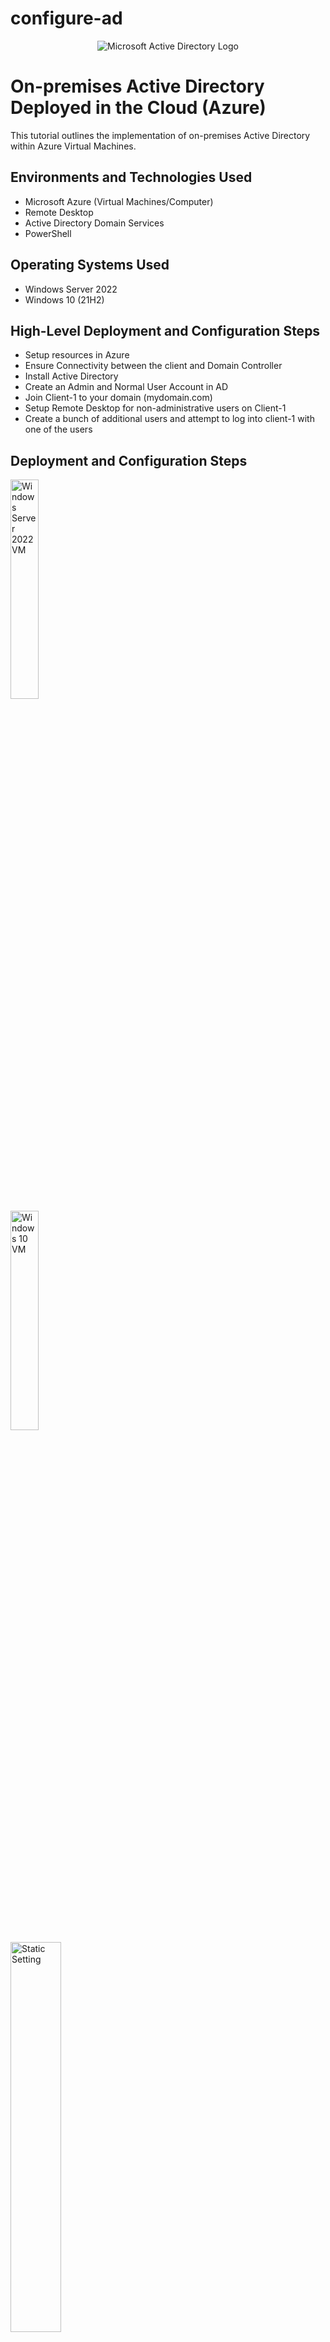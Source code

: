 # configure-ad
<p align="center">
<img src="https://i.imgur.com/pU5A58S.png" alt="Microsoft Active Directory Logo"/>
</p>

<h1>On-premises Active Directory Deployed in the Cloud (Azure)</h1>
This tutorial outlines the implementation of on-premises Active Directory within Azure Virtual Machines.<br />

<h2>Environments and Technologies Used</h2>

- Microsoft Azure (Virtual Machines/Computer)
- Remote Desktop
- Active Directory Domain Services
- PowerShell

<h2>Operating Systems Used </h2>

- Windows Server 2022
- Windows 10 (21H2)

<h2>High-Level Deployment and Configuration Steps</h2>

- Setup resources in Azure
- Ensure Connectivity between the client and Domain Controller
- Install Active Directory
- Create an Admin and Normal User Account in AD
- Join Client-1 to your domain (mydomain.com)
- Setup Remote Desktop for non-administrative users on Client-1
- Create a bunch of additional users and attempt to log into client-1 with one of the users

<h2>Deployment and Configuration Steps</h2>

<p>
<img src="https://i.imgur.com/sLZeu3i.png" height="30%" width="30%" alt="Windows Server 2022 VM"/>
<br />
<img src="https://i.imgur.com/2e02u0b.png" height="30%" width="30%" alt="Windows 10 VM"/>
<br />
<img src="https://i.imgur.com/xoDq43i.png" height="40%" width="40%" alt="Static Setting"/>
<br />
<img src="https://i.imgur.com/b14EG9s.png" height="60%" width="60%" alt="Static setting ipconfig"/>
</p>
<p>
Create the Domain Controller VM (Windows Server 2022) named “DC-1”.
<br />
Take note of the Resource Group and Virtual Network (Vnet) that get created at this time.
<br />
Set Domain Controller’s NIC Private IP address to be static.
<br />
Create the Client VM (Windows 10) named “Client-1”. Use the same Resource Group and Vnet that was created.
<br />
Ensure that both VMs are in the same Vnet (you can check the topology with Network Watcher).
</p>
<br />

<p>
<img src="https://i.imgur.com/OCqXQ1c.png" height="40%" width="40%" alt="Virtual Machines"/>
<br />
<img src="https://i.imgur.com/IDjt3do.png" height="20%" width="20%" alt="Ping timed out"/>
<br />
<img src="https://i.imgur.com/dKNlOF8.png" height="40%" width="40%" alt="Windows Defender Firewall"/>
<br />
<img src="https://i.imgur.com/5bzuAN8.png" height="70%" width="70%" alt="Core networking diagnostics"/>
<br />
<img src="https://i.imgur.com/Njhi0eO.png" height="70%" width="70%" alt="Core networking diagnostics with permissions"/>
<br />
<img src="https://i.imgur.com/L4H0wT3.png" height="20%" width="20%" alt="Ping worked and is sending signal back"/>
</p>
<p>
Login to Client-1 with Remote Desktop and ping DC-1’s private IP address with ping -t <ip address> (perpetual ping).
<br />
Login to the Domain Controller and enable ICMPv4 in on the local windows Firewall.
<br />
Check back at Client-1 to see the ping succeed.
</p>
<br />

<p>
<img src="https://i.imgur.com/DJmEXEB.png" height="80%" width="80%" alt="Disk Sanitization Steps"/>
</p>
<p>
Lorem ipsum dolor sit amet, consectetur adipiscing elit, sed do eiusmod tempor incididunt ut labore et dolore magna aliqua. Ut enim ad minim veniam, quis nostrud exercitation ullamco laboris nisi ut aliquip ex ea commodo consequat. Duis aute irure dolor in reprehenderit in voluptate velit esse cillum dolore eu fugiat nulla pariatur.
</p>
<br />
